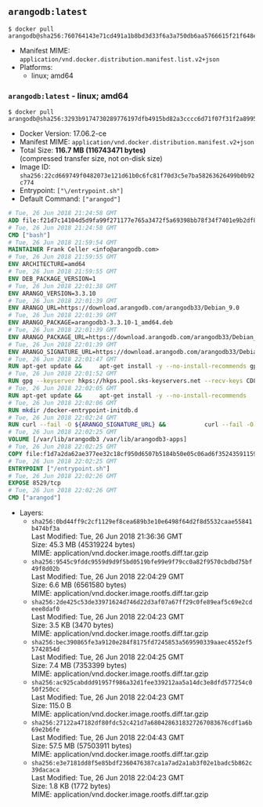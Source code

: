 ## `arangodb:latest`

```console
$ docker pull arangodb@sha256:760764143e71cd491a1b8bd3d33f6a3a750db6aa5766615f21f648ec4b714f25
```

-	Manifest MIME: `application/vnd.docker.distribution.manifest.list.v2+json`
-	Platforms:
	-	linux; amd64

### `arangodb:latest` - linux; amd64

```console
$ docker pull arangodb@sha256:3293b9174730289776197dfb4915bd82a3cccc6d71f07f31f2a89958d774b4f2
```

-	Docker Version: 17.06.2-ce
-	Manifest MIME: `application/vnd.docker.distribution.manifest.v2+json`
-	Total Size: **116.7 MB (116743471 bytes)**  
	(compressed transfer size, not on-disk size)
-	Image ID: `sha256:22cd669749f0482073e121d61b0c6fc81f70d3c5e7ba58263626499b0b92c774`
-	Entrypoint: `["\/entrypoint.sh"]`
-	Default Command: `["arangod"]`

```dockerfile
# Tue, 26 Jun 2018 21:24:58 GMT
ADD file:f21d7c14104d5d9fa99f271177e765a3472f5a69398bb78f34f7401e9b2df837 in / 
# Tue, 26 Jun 2018 21:24:58 GMT
CMD ["bash"]
# Tue, 26 Jun 2018 21:59:54 GMT
MAINTAINER Frank Celler <info@arangodb.com>
# Tue, 26 Jun 2018 21:59:55 GMT
ENV ARCHITECTURE=amd64
# Tue, 26 Jun 2018 21:59:55 GMT
ENV DEB_PACKAGE_VERSION=1
# Tue, 26 Jun 2018 22:01:38 GMT
ENV ARANGO_VERSION=3.3.10
# Tue, 26 Jun 2018 22:01:39 GMT
ENV ARANGO_URL=https://download.arangodb.com/arangodb33/Debian_9.0
# Tue, 26 Jun 2018 22:01:39 GMT
ENV ARANGO_PACKAGE=arangodb3-3.3.10-1_amd64.deb
# Tue, 26 Jun 2018 22:01:39 GMT
ENV ARANGO_PACKAGE_URL=https://download.arangodb.com/arangodb33/Debian_9.0/amd64/arangodb3-3.3.10-1_amd64.deb
# Tue, 26 Jun 2018 22:01:39 GMT
ENV ARANGO_SIGNATURE_URL=https://download.arangodb.com/arangodb33/Debian_9.0/amd64/arangodb3-3.3.10-1_amd64.deb.asc
# Tue, 26 Jun 2018 22:01:47 GMT
RUN apt-get update &&     apt-get install -y --no-install-recommends gpg dirmngr     &&     rm -rf /var/lib/apt/lists/*
# Tue, 26 Jun 2018 22:01:52 GMT
RUN gpg --keyserver hkps://hkps.pool.sks-keyservers.net --recv-keys CD8CB0F1E0AD5B52E93F41E7EA93F5E56E751E9B
# Tue, 26 Jun 2018 22:02:05 GMT
RUN apt-get update &&     apt-get install -y --no-install-recommends         libjemalloc1         ca-certificates         pwgen         curl     &&     rm -rf /var/lib/apt/lists/*
# Tue, 26 Jun 2018 22:02:06 GMT
RUN mkdir /docker-entrypoint-initdb.d
# Tue, 26 Jun 2018 22:02:24 GMT
RUN curl --fail -O ${ARANGO_SIGNATURE_URL} &&           curl --fail -O ${ARANGO_PACKAGE_URL} &&             gpg --verify ${ARANGO_PACKAGE}.asc &&     (echo arangodb3 arangodb3/password password test | debconf-set-selections) &&     (echo arangodb3 arangodb3/password_again password test | debconf-set-selections) &&     DEBIAN_FRONTEND="noninteractive" dpkg -i ${ARANGO_PACKAGE} &&     rm -rf /var/lib/arangodb3/* &&     sed -ri         -e 's!127\.0\.0\.1!0.0.0.0!g'         -e 's!^(file\s*=).*!\1 -!'         -e 's!^\s*uid\s*=.*!!'         /etc/arangodb3/arangod.conf     && chgrp 0 /var/lib/arangodb3 /var/lib/arangodb3-apps     && chmod 775 /var/lib/arangodb3 /var/lib/arangodb3-apps     &&     rm -f ${ARANGO_PACKAGE}*
# Tue, 26 Jun 2018 22:02:25 GMT
VOLUME [/var/lib/arangodb3 /var/lib/arangodb3-apps]
# Tue, 26 Jun 2018 22:02:25 GMT
COPY file:f1d7a2da62ae377ee32c18cf950d6507b5184b50e05c06ad6f35243591159860 in /entrypoint.sh 
# Tue, 26 Jun 2018 22:02:25 GMT
ENTRYPOINT ["/entrypoint.sh"]
# Tue, 26 Jun 2018 22:02:26 GMT
EXPOSE 8529/tcp
# Tue, 26 Jun 2018 22:02:26 GMT
CMD ["arangod"]
```

-	Layers:
	-	`sha256:0bd44ff9c2cf1129ef8cea689b3e10e6498f64d2f8d5532caae55841b474bf3a`  
		Last Modified: Tue, 26 Jun 2018 21:36:36 GMT  
		Size: 45.3 MB (45319224 bytes)  
		MIME: application/vnd.docker.image.rootfs.diff.tar.gzip
	-	`sha256:9545c9fddc9559d9d9f5bd0519bfe99e9f79cc0a82f9570cbdbd75bf49f8d02b`  
		Last Modified: Tue, 26 Jun 2018 22:04:29 GMT  
		Size: 6.6 MB (6561580 bytes)  
		MIME: application/vnd.docker.image.rootfs.diff.tar.gzip
	-	`sha256:2de425c53de33971624d746d22d3af07a67ff29c0fe89eaf5c69e2cdeee8daf0`  
		Last Modified: Tue, 26 Jun 2018 22:04:23 GMT  
		Size: 3.5 KB (3470 bytes)  
		MIME: application/vnd.docker.image.rootfs.diff.tar.gzip
	-	`sha256:bec390865fe3a9120e284f8175fd7245853a569590339aaec4552ef55742854d`  
		Last Modified: Tue, 26 Jun 2018 22:04:25 GMT  
		Size: 7.4 MB (7353399 bytes)  
		MIME: application/vnd.docker.image.rootfs.diff.tar.gzip
	-	`sha256:ac925cabddd91957f986a32d1fee339212aa5a14dc3e8dfd577254c050f250cc`  
		Last Modified: Tue, 26 Jun 2018 22:04:23 GMT  
		Size: 115.0 B  
		MIME: application/vnd.docker.image.rootfs.diff.tar.gzip
	-	`sha256:27122a47182df80fdc52c421d7a6804286318327267083676cdf1a6b69e2b6fe`  
		Last Modified: Tue, 26 Jun 2018 22:04:43 GMT  
		Size: 57.5 MB (57503911 bytes)  
		MIME: application/vnd.docker.image.rootfs.diff.tar.gzip
	-	`sha256:e3e7181dd8f5e85bdf2360476387ca1a7ad2a1ab3f02e1badc5b862c39dacaca`  
		Last Modified: Tue, 26 Jun 2018 22:04:23 GMT  
		Size: 1.8 KB (1772 bytes)  
		MIME: application/vnd.docker.image.rootfs.diff.tar.gzip
